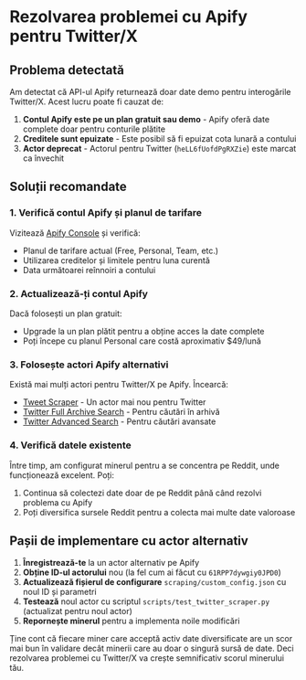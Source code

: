 # Rezolvarea problemei cu Apify pentru Twitter/X

## Problema detectată

Am detectat că API-ul Apify returnează doar date demo pentru interogările Twitter/X. Acest lucru poate fi cauzat de:

1. **Contul Apify este pe un plan gratuit sau demo** - Apify oferă date complete doar pentru conturile plătite
2. **Creditele sunt epuizate** - Este posibil să fi epuizat cota lunară a contului
3. **Actor deprecat** - Actorul pentru Twitter (`heLL6fUofdPgRXZie`) este marcat ca învechit

## Soluții recomandate

### 1. Verifică contul Apify și planul de tarifare

Vizitează [Apify Console](https://console.apify.com/) și verifică:
- Planul de tarifare actual (Free, Personal, Team, etc.)
- Utilizarea creditelor și limitele pentru luna curentă
- Data următoarei reînnoiri a contului

### 2. Actualizează-ți contul Apify

Dacă folosești un plan gratuit:
- Upgrade la un plan plătit pentru a obține acces la date complete
- Poți începe cu planul Personal care costă aproximativ $49/lună

### 3. Folosește actori Apify alternativi

Există mai mulți actori pentru Twitter/X pe Apify. Încearcă:
- [Tweet Scraper](https://apify.com/youngchingjui/tweet-scraper) - Un actor mai nou pentru Twitter
- [Twitter Full Archive Search](https://apify.com/apify/twitter-full-archive-search) - Pentru căutări în arhivă
- [Twitter Advanced Search](https://apify.com/vdrmota/twitter-advanced-search-scraper) - Pentru căutări avansate

### 4. Verifică datele existente

Între timp, am configurat minerul pentru a se concentra pe Reddit, unde funcționează excelent. Poți:
1. Continua să colectezi date doar de pe Reddit până când rezolvi problema cu Apify
2. Poți diversifica sursele Reddit pentru a colecta mai multe date valoroase

## Pașii de implementare cu actor alternativ

1. **Înregistrează-te** la un actor alternativ pe Apify
2. **Obține ID-ul actorului** nou (la fel cum ai făcut cu `61RPP7dywgiy0JPD0`)
3. **Actualizează fișierul de configurare** `scraping/custom_config.json` cu noul ID și parametri
4. **Testează** noul actor cu scriptul `scripts/test_twitter_scraper.py` (actualizat pentru noul actor)
5. **Repornește minerul** pentru a implementa noile modificări

Ține cont că fiecare miner care acceptă activ date diversificate are un scor mai bun în validare decât minerii care au doar o singură sursă de date. Deci rezolvarea problemei cu Twitter/X va crește semnificativ scorul minerului tău. 